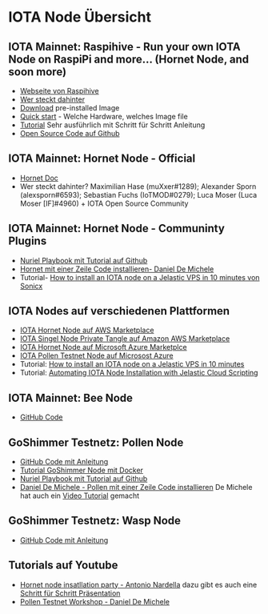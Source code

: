 
# IOTA Node Übersicht 

## IOTA Mainnet: Raspihive - Run your own IOTA Node on RaspiPi and more... (Hornet Node, and soon more)
- [Webseite von Raspihive](https://raspihive.org/#/)
- [Wer steckt dahinter](https://raspihive.org/#/about)
- [Download](https://raspihive.org/#/download) pre-installed Image
- [Quick start](https://docs.raspihive.org/docs/quickstart.html) - Welche Hardware, welches Image file
- [Tutorial](https://docs.raspihive.org/docs/install#45-first-start-of-raspihive-and-installation-of-the-hornet-node) Sehr ausführlich mit Schritt für Schritt Anleitung
- [Open Source Code auf Github](https://github.com/Raspihive/raspihive)

## IOTA Mainnet: Hornet Node - Official
- [Hornet Doc](https://gohornet.github.io/hornet/welcome.html)
- Wer steckt dahinter? Maximilian Hase (muXxer#1289); Alexander Sporn (alexsporn#6593); Sebastian Fuchs (IoTMOD#0279); Luca Moser (Luca Moser [IF]#4960) + IOTA Open Source Community

## IOTA Mainnet: Hornet Node - Communinty Plugins
- [Nuriel Playbook mit Tutorial auf Github](https://github.com/nuriel77/hornet-playbook)
- [Hornet mit einer Zeile Code installieren- Daniel De Michele](https://github.com/demichele/install-hornet-1.5)
- Tutorial- [How to install an IOTA node on a Jelastic VPS in 10 minutes von Sonicx](https://iotasonicx.medium.com/how-to-install-an-iota-node-on-a-jelastic-vps-in-10-minutes-4ac352d19742)

## IOTA Nodes auf verschiedenen Plattformen
- [IOTA Hornet Node auf AWS Marketplace](https://aws.amazon.com/marketplace/pp/IOTA-Foundation-IOTA-Hornet-Node/B08CGPLSYZ)
- [IOTA Singel Node Private Tangle auf Amazon AWS Marketplace](https://aws.amazon.com/marketplace/pp/IOTA-Foundation-IOTA-Single-Node-Private-Tangle/B07XC1P14M)
- [IOTA Hornet Node auf Microsoft Azure Marketplce](https://azuremarketplace.microsoft.com/en-us/marketplace/apps/eikonasystemsgmbh1601729310063.iota-101101?tab=Overview)
- [IOTA Pollen Testnet Node auf Microsost Azure](https://azuremarketplace.microsoft.com/en-us/marketplace/apps/eikonasystemsgmbh1601729310063.iota-101201?tab=Overview)
- Tutorial: [How to install an IOTA node on a Jelastic VPS in 10 minutes](https://iotasonicx.medium.com/how-to-install-an-iota-node-on-a-jelastic-vps-in-10-minutes-4ac352d19742)
- Tutorial: [Automating IOTA Node Installation with Jelastic Cloud Scripting](https://www.youtube.com/watch?v=tvjpoB0LyqE)

## IOTA Mainnet: Bee Node
- [GitHub Code](https://github.com/iotaledger/bee)

## GoShimmer Testnetz: Pollen Node
- [GitHub Code mit Anleitung](https://github.com/iotaledger/goshimmer/releases)
- [Tutorial GoShimmer Node mit Docker](https://github.com/iotaledger/goshimmer/blob/develop/docs/tutorials/setup.md)
- [Nuriel Playbook mit Tutorial auf Github](https://github.com/nuriel77/goshimmer-playbook)
- [Daniel De Michele - Pollen mit einer Zeile Code installieren](https://github.com/demichele/install-goshimmer) De Michele hat auch ein [Video Tutorial](https://www.youtube.com/watch?v=b2T1mENSwBU&t=1155s) gemacht

## GoShimmer Testnetz: Wasp Node
- [GitHub Code mit Anleitung](https://github.com/iotaledger/wasp)

## Tutorials auf Youtube
- [Hornet node insatllation party - Antonio Nardella](https://www.youtube.com/watch?v=nfBhdRCV2kw&t=5s) dazu gibt es auch eine [Schritt für Schritt Präsentation](https://docs.google.com/presentation/d/1YUtu4-322cS6eZXYZk-bvLszRqR_utBReC2beKHQ-5Q/edit#slide=id.g6323f58ee9_0_127)
- [Pollen Testnet Workshop - Daniel De Michele](https://www.youtube.com/watch?v=b2T1mENSwBU)
